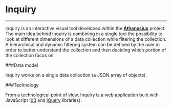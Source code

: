Inquiry
===
---

Inquiry is an interactive visual tool developed within the [**Athanasius**](http://athanasius.stanford.edu) project. The main idea behind Inquiry is combining in a single tool the possibility to look at different dimensions of a data collection while filtering the collection. A hierarchical and dynamic filtering system can be defined by the user in order to better understand the collection and then deciding which portion of the collection focus on.


###Data model

Inquiry works on a single data collection (a JSON array of objects).

###Technology

From a technological point of view, Inquiry is a web application built with JavaScript ([d3](http://d3js.org/) and [jQuery](http://jquery.com/) libraries).

